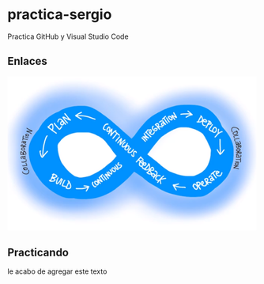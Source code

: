 # practica-sergio
Practica GitHub y Visual Studio Code

## Enlaces

![Texto alternativo](imgs/img.png)

## Practicando
le acabo de agregar este texto